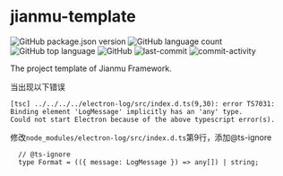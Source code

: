 # jianmu-template

![GitHub package.json version](https://img.shields.io/github/package-json/v/frederick-wang/jianmu-template) ![GitHub language count](https://img.shields.io/github/languages/count/frederick-wang/jianmu-template) ![GitHub top language](https://img.shields.io/github/languages/top/frederick-wang/jianmu-template) ![GitHub](https://img.shields.io/github/license/frederick-wang/jianmu-template) ![last-commit](https://img.shields.io/github/last-commit/frederick-wang/jianmu-template) ![commit-activity](https://img.shields.io/github/commit-activity/m/frederick-wang/jianmu-template)

The project template of Jianmu Framework.

当出现以下错误
```shell
[tsc] ../../../../electron-log/src/index.d.ts(9,30): error TS7031: Binding element 'LogMessage' implicitly has an 'any' type.
Could not start Electron because of the above typescript error(s).   
```
修改`node_modules/electron-log/src/index.d.ts`第9行，添加@ts-ignore
```shell
  // @ts-ignore
  type Format = (({ message: LogMessage }) => any[]) | string;
```
